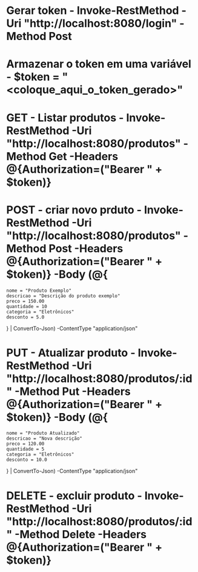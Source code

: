 # Gerar token - Invoke-RestMethod -Uri "http://localhost:8080/login" -Method Post

# Armazenar o token em uma variável - $token = "<coloque_aqui_o_token_gerado>"

# GET - Listar produtos - Invoke-RestMethod -Uri "http://localhost:8080/produtos" -Method Get -Headers @{Authorization=("Bearer " + $token)}

# POST - criar novo prduto - Invoke-RestMethod -Uri "http://localhost:8080/produtos" -Method Post -Headers @{Authorization=("Bearer " + $token)} -Body (@{
    nome = "Produto Exemplo"
    descricao = "Descrição do produto exemplo"
    preco = 150.00
    quantidade = 10
    categoria = "Eletrônicos"
    desconto = 5.0
} | ConvertTo-Json) -ContentType "application/json"

# PUT - Atualizar produto - Invoke-RestMethod -Uri "http://localhost:8080/produtos/:id" -Method Put -Headers @{Authorization=("Bearer " + $token)} -Body (@{
    nome = "Produto Atualizado"
    descricao = "Nova descrição"
    preco = 120.00
    quantidade = 5
    categoria = "Eletrônicos"
    desconto = 10.0
} | ConvertTo-Json) -ContentType "application/json"

# DELETE - excluir produto - Invoke-RestMethod -Uri "http://localhost:8080/produtos/:id" -Method Delete -Headers @{Authorization=("Bearer " + $token)}
